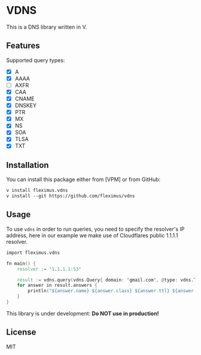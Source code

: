 # VDNS

This is a DNS library written in V.

## Features

Supported query types:
- [x] A
- [x] AAAA
- [ ] AXFR
- [x] CAA
- [x] CNAME
- [x] DNSKEY
- [x] PTR
- [x] MX
- [x] NS
- [x] SOA
- [x] TLSA
- [x] TXT

## Installation

You can install this package either from [VPM] or from GitHub:

```txt
v install fleximus.vdns
v install --git https://github.com/fleximus/vdns
```

## Usage

To use `vdns` in order to run queries, you need to specify the resolver's IP address, here in our example we make use of Cloudflares public 1.1.1.1 resolver.

```v
import fleximus.vdns

fn main() {
	resolver := '1.1.1.1:53'

	result := vdns.query(vdns.Query{ domain: 'gmail.com', @type: vdns.Type.mx, resolver: resolver }) or { panic('Failed query') }
	for answer in result.answers {
		println("${answer.name} ${answer.class} ${answer.ttl} ${answer.@type} ${answer.record}")
	}
}
```

This library is under development: **Do NOT use in production!**

## License

MIT
